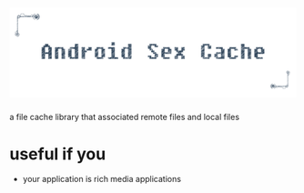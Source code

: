 # ![android-sex-cache](static/logo.png)

a file cache library that associated remote files and local files

# useful if you
- your application is rich media applications
